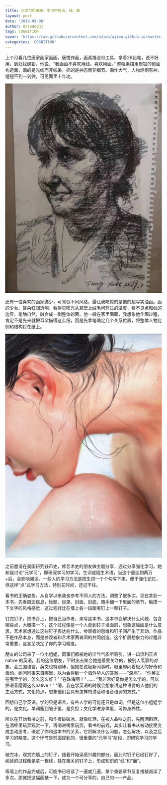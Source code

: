 ```yaml
---
title: 元学习和画画：学习中的点、线、面
layout: post
data: '2019-09-08'
author: Octodog🐙🐶
tags: COGNITION
cover: 'https://raw.githubusercontent.com/aJiea/ajiea.github.io/master/_posts/190908/cover.jpg'
categories: 'COGNITION'
---
```



上个月看几位唐家画家画画。唐悦作画，画素描没带工具，拿着2B铅笔，说不好用，到处找炭铅。他说，“我画画不喜欢用线，喜欢用面。” 整幅素描用炭铅的侧面构造面，画的是光线而非线条，抓的是神态而非细节。画作大气，人物炯炯有神，短短不到一刻钟，可见面里十年功。
<br/>

![唐悦写生](https://raw.githubusercontent.com/aJiea/ajiea.github.io/master/_posts/190908/TANGYUE.JPG)


还有一位喜欢的画家逸少，可驾驭不同风格，最让我吃惊的是他的超写实油画。画的少女，耳朵红润透明，看得见阳光从耳壁上绒毛间穿过的温度，看不见点和线的边界，笔触自然，融合成一副整体的面。他一般在家里画画，我想象他作画过程，肯定不是先来就把耳朵描得这么细，而是先拿笔确定几个关系位置，将整体人物比例和结构钉在纸上。
<br/>

![逸少作品](https://raw.githubusercontent.com/aJiea/ajiea.github.io/master/_posts/190908/BAIYI.JPG)

之前邀请在美国研究钱币史，修艺术史的朋友做主题分享，通过分享强化学习。她和我讨论“元学习”，即研究学习的学习。生词或陌生术语，当这个量达到两万+后，会影响阅读。一些人的学习方法是把生词一个个勾写下来，便于强化记忆，但这样“点”式学习方法，特别花时间，还记不住。
<br/>

看书的正确姿势，从自学以来我也参考不同人的方法，调整了很多次。现在拿到一本书，先看周边信息，标题、目录、封面、封底，随手翻一下里面的章节，触摸一下文字的风格感觉，这过程好比在墙上各一段距离钉上一颗钉子。
<br/>

钉完钉子，把书合上，把自己当作者，来写这本书，这本书会解决什么问题、包含哪些点，大概描一下，这个过程像是一个人走到钉子墙面前，想象这幅画是什么意思，艺术家想通过这些钉子表达些什么，参观者的思维和钉子间产生了互动，作品不是作品本身，而是参观者和艺术家两者间的共同创造。这个扩展想象力的过程非常重要，这甚至决定了你的学习精度。
<br/>

朋友的公司来了一位小姐姐，同事们都被她的洋气气质所吸引，讲一口流利正点 native 的英语。我的这位朋友，平时出去聚会她是最受关注的，被别人羡慕的对象，会三国语言，英文也特别棒，但她在说起新同事时，眼里却闪着极大的好奇和激动。她问同事来自哪里，以为会得到一个海外华人的答案——“深圳”。
“你英文在哪里学的，怎么这么好？”
“在珠海啊！”
……
“我非常好奇你是怎么学的，可以把语音磨得这么native！”
“嗯，我在学英语的时候会想象讲这种语言的人他们的生活方式，文化特点，想象他们会具有怎样的讲话和语音语调的方式。”

回想自己学英语，学的只是语言，有些人学的可能还只是单词。但是这位小姐姐学的，是文化。单词塞到脑子里，是负担；文化学进身体里，可修身养性。

所以在开始看书之前，和作者破破冰，就像红酒，在被人品味之前，先醒酒斟酒，在酒杯里玩弄观赏一下，再喝进嘴里玩赏。看书的前戏，其实让看书从被动接受变成主动思考，确定了你和这本书的关系，它将解决什么问题，怎么解决，以及之后学习的精度。这个环节是前面提到的，很重要的“元学习”阶段，即研究学习的学习。
<br/>

破完冰，观赏完墙上的钉子，接着开始读感兴趣的部分。而此时钉子已经钉好了，阅读的过程像是拿一根线，挂在相关的钉子上，形成知识的“线”和“面”。

等墙上的作品完成后，可能书已经读了一遍或几遍，某个重要章节反复推敲阅读了多次。那就把这幅画裱一下，成为一个可分享的，自己的——产品。

